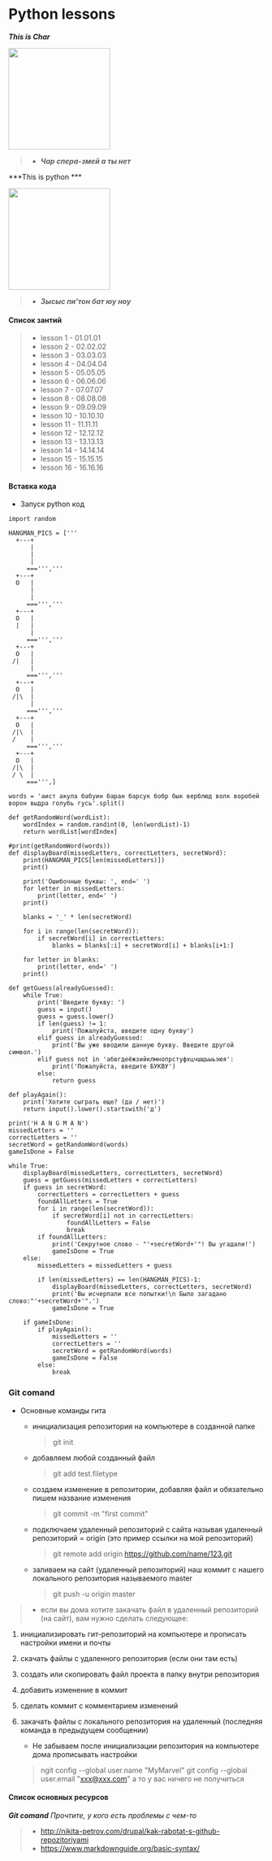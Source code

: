 # Python lessons

***This is Char***

<img src="https://vignette.wikia.nocookie.net/ninjago/images/0/07/%D0%96%D0%B5%D0%B7%D0%BB%D0%90%D1%84%D0%B8%D0%B3%D0%B5%D0%B7%D0%BB.jpg/revision/latest?cb=20190610091622&path-prefix=ru" width="200" height="200" />

> - ***Чар спера-змей а ты нет***

***This is python ***

<img src="https://upload.wikimedia.org/wikipedia/commons/thumb/0/0a/Python.svg/1024px-Python.svg.png" width="200" height="200" />

> - ***Зысыс пи'тон бат юу ноу***

#### Список зантий
> - lesson 1 - 01.01.01
> - lesson 2 - 02.02.02
> - lesson 3 - 03.03.03
> - lesson 4 - 04.04.04
> - lesson 5 - 05.05.05
> - lesson 6 - 06.06.06
> - lesson 7 - 07.07.07
> - lesson 8 - 08.08.08
> - lesson 9 - 09.09.09
> - lesson 10 - 10.10.10
> - lesson 11 - 11.11.11
> - lesson 12 - 12.12.12
> - lesson 13 - 13.13.13
> - lesson 14 - 14.14.14
> - lesson 15 - 15.15.15
> - lesson 16 - 16.16.16

#### Вставка кода

- Запуск python код
```
import random

HANGMAN_PICS = ['''
  +---+
      |
      |
      |
     ===''','''
  +---+
  O   |
      |
      |
     ===''','''
  +---+
  O   |
  |   |
      |
     ===''','''
  +---+
  O   |
 /|   |
      |
     ===''','''
  +---+
  O   |
 /|\  |
      |
     ===''','''
  +---+
  O   |
 /|\  |
 /    |
     ===''','''
  +---+
  O   |
 /|\  |
 / \  |
     ===''',]

words = 'аист акула бабуин баран барсук бобр бык верблюд волк воробей ворон выдра голубь гусь'.split()

def getRandomWord(wordList):
    wordIndex = random.randint(0, len(wordList)-1)
    return wordList[wordIndex]

#print(getRandomWord(words))
def displayBoard(missedLetters, correctLetters, secretWord):
    print(HANGMAN_PICS[len(missedLetters)])
    print()

    print('Ошибочные буквы: ', end=' ')
    for letter in missedLetters:
        print(letter, end=' ')
    print()

    blanks = '_' * len(secretWord)

    for i in range(len(secretWord)):
        if secretWord[i] in correctLetters:
            blanks = blanks[:i] + secretWord[i] + blanks[i+1:]

    for letter in blanks:
        print(letter, end=' ')
    print()

def getGuess(alreadyGuessed):
    while True:
        print('Введите букву: ')
        guess = input()
        guess = guess.lower()
        if len(guess) != 1:
            print('Пожалуйста, введите одну букву')
        elif guess in alreadyGuessed:
            print('Вы уже вводили данную букву. Введите другой символ.')
        elif guess not in 'абвгдеёжзийклмнопрстуфхцчшщъыьэюя':
            print('Пожалуйста, введите БУКВУ')
        else:
            return guess

def playAgain():
    print('Хотите сыграть еще? (да / нет)')
    return input().lower().startswith('д')

print('H A N G M A N')
missedLetters = ''
correctLetters = ''
secretWord = getRandomWord(words)
gameIsDone = False

while True:
    displayBoard(missedLetters, correctLetters, secretWord)
    guess = getGuess(missedLetters + correctLetters)
    if guess in secretWord:
        correctLetters = correctLetters + guess
        foundAllLetters = True
        for i in range(len(secretWord)):
            if secretWord[i] not in correctLetters:
                foundAllLetters = False
                break
        if foundAllLetters:
            print('Секрутное слово - "'+secretWord+'"! Вы угадали!')
            gameIsDone = True
    else:
        missedLetters = missedLetters + guess

        if len(missedLetters) == len(HANGMAN_PICS)-1:
            displayBoard(missedLetters, correctLetters, secretWord)
            print('Вы исчерпали все попытки!\n Было загадано слово:"'+secretWord+'".')
            gameIsDone = True

    if gameIsDone:
        if playAgain():
            missedLetters = ''
            correctLetters = ''
            secretWord = getRandomWord(words)
            gameIsDone = False
        else:
            break
```            
            
### Git comand

- Основные команды гита 
  * инициализация репозитория на компьютере в созданной папке
    > git init

  * добавляем любой созданный файл
    > git add test.filetype

  * создаем изменение в репозитории, добавляя файл и обязательно пишем название изменения
    > git commit -m "first commit"
    
  * подключаем удаленный репозиторий с сайта называя удаленный репозиторий = origin (это пример ссылки на мой репозиторий)
    > git remote add origin https://github.com/name/123.git
    
  * заливаем на сайт (удаленный репозиторий) наш коммит с нашего локального репозитория называемого master
    > git push -u origin master

> - если вы дома хотите закачать файл в удаленный репозиторий (на сайт), вам нужно сделать следующее:
1. инициализировать гит-репозиторий на компьютере и прописать настройки имени и почты
2. скачать файлы с удаленного репозитория (если они там есть)
3. создать или скопировать файл проекта в папку внутри репозитория
4. добавить изменение в коммит
5. сделать коммит с комментарием изменений
6. закачать файлы с локального репозитория на удаленный (последняя команда в предыдущем сообщении)

   * Не забываем после инициализации репозитория на компьютере дома прописывать настройки
    > ngit config --global user.name "MyMarvel"
    > git config --global user.email "xxx@xxx.com"
    а то у вас ничего не получиться

#### Список основных ресурсов
***Git comand***
*Прочтите, у кого есть проблемы с чем-то*
> - http://nikita-petrov.com/drupal/kak-rabotat-s-github-repozitoriyami
> - https://www.markdownguide.org/basic-syntax/
